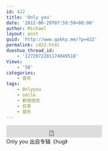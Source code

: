 ```yaml
---
id: 422
title: 'Only you'
date: '2012-06-29T07:59:59+08:00'
author: Michael
layout: post
guid: 'http://www.gakky.me/?p=422'
permalink: /422.html
duoshuo_thread_id:
    - '1272072281174049518'
Views:
    - '58'
categories:
    - 音乐
tags:
    - Onlyyou
    - smile
    - 新垣结衣
    - 日本
    - 音乐
---
```


<div class="audio_player"><iframe allowtransparency="true" frameborder="0" height="33" loading="lazy" scrolling="no" src="http://www.diandian.com/n/common/player?feedId=fa5143f0-c180-11e1-9842-782bcb383994" width="257"></iframe></div>Only you 出自专辑《hug》